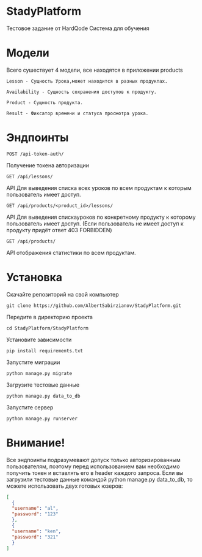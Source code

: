 # StadyPlatform
Тестовое задание от HardQode
Система для обучения
# Модели
Всего сушествует 4 модели, все находятся в приложении products
```commandline
Lesson - Сущность Урока,может находится в разных продуктах. 
```
```commandline
Availability - Сущность сохранения доступов к продукту. 
```
```commandline
Product - Сущность продукта.
```
```commandline
Result - Фиксатор времени и статуса просмотра урока.
```
# Эндпоинты
```commandline
POST /api-token-auth/
```
Получение токена авторизации
```commandline
GET /api/lessons/
```
API Для выведения списка всех уроков по всем продуктам к которым пользователь имеет доступ.
```commandline
GET /api/products/<product_id>/lessons/
```
API Для выведения спискауроков по конкретному продукту к которому пользователь имеет доступ. (Если пользователь не
имеет доступ к продукту придёт ответ 403 FORBIDDEN)
```commandline
GET /api/products/
```
API отображения статистики по всем продуктам.

# Установка
Скачайте репозиторий на свой компьютер
```commandline
git clone https://github.com/AlbertSabirzianov/StadyPlatform.git
```
Передите в директорию проекта
```commandline
cd StadyPlatform/StadyPlatform
```
Установите зависимости
```commandline
pip install requirements.txt
```
Запустите миграции
```commandline
python manage.py migrate
```
Загрузите тестовые данные
```commandline
python manage.py data_to_db
```
Запустите сервер
```commandline
python manage.py runserver
```
# Внимание!
Все эндпоинты подразумевают допуск только авторизированным пользователям, 
поэтому перед использованием вам необходимо получить токен и вставлять его в 
header каждого запроса. Если вы загрузили тестовые данные командой python manage.py data_to_db,
то можете использовать
двух готовых юзеров:

```json
[
  {
  "username": "al",
  "password": "123"
  },
  {
  "username": "ken",
  "password": "321"
  }
]
```